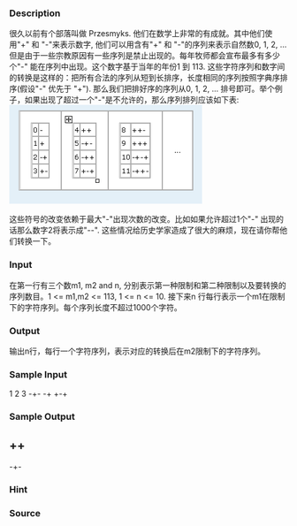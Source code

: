
### Description
很久以前有个部落叫做 Przesmyks. 他们在数学上非常的有成就。其中他们使用"+" 和 "-"来表示数字, 他们可以用含有"+" 和 "-"的序列来表示自然数0, 1, 2, ... 但是由于一些宗教原因有一些序列是禁止出现的。每年牧师都会宣布最多有多少个"-" 能在序列中出现。这个数字基于当年的年份1 到 113. 这些字符序列和数字间的转换是这样的：把所有合法的序列从短到长排序，长度相同的序列按照字典序排序(假设"-" 优先于 "+"). 那么我们把排好序的序列从0, 1, 2, ... 排号即可。举个例子，如果出现了超过一个"-"是不允许的，那么序列排列应该如下表: 
![](/JudgeOnline/upload/201203/1(2).jpg)



这些符号的改变依赖于最大"-"出现次数的改变。比如如果允许超过1个"-" 出现的话那么数字2将表示成"--". 这些情况给历史学家造成了很大的麻烦，现在请你帮他们转换一下。 
### Input
在第一行有三个数m1, m2 and n, 分别表示第一种限制和第二种限制以及要转换的序列数目。1 <= m1,m2 <= 113, 1 <= n <= 10. 接下来n 行每行表示一个m1在限制下的字符序列。每个序列长度不超过1000个字符。 

### Output
输出n行，每行一个字符序列，表示对应的转换后在m2限制下的字符序列。 

### Sample Input
1 2 3
-+-
-+
+-+


### Sample Output
++
--
-+-

### Hint

### Source
